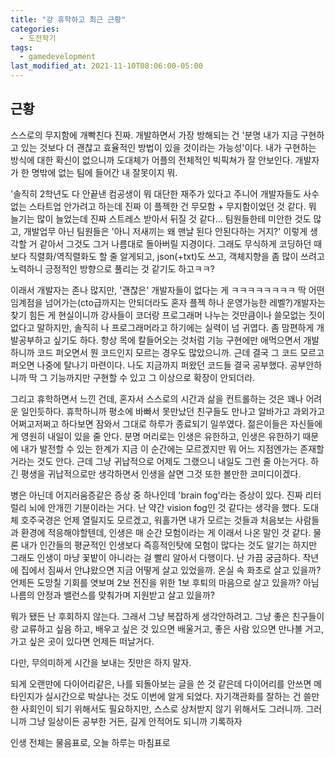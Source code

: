 ```yaml
---
title: "걍 휴학하고 최근 근황"
categories:
  - 도전학기
tags:
  - gamedevelopment
last_modified_at: 2021-11-10T08:06:00-05:00
---
```

## 근황
스스로의 무지함에 개빡친다 진짜. 개발하면서 가장 방해되는 건 '분명 내가 지금 구현하고 있는 것보다 더 괜찮고 효율적인 방법이 있을 것이라는 가능성'이다. 
내가 구현하는 방식에 대한 확신이 없으니까 도대체가 어플의 전체적인 빅픽쳐가 잘 안보인다. 개발자가 한 명밖에 없는 팀에 들어간 내 잘못이지 뭐. 

'솔직히 2학년도 다 안끝낸 컴공생이 뭐 대단한 재주가 있다고 주니어 개발자들도 사수없는 스타트업 안가려고 하는데 진짜 이 플젝한 건 무모함 + 무지함이었던 것 같다.
뭐 늘기는 많이 늘었는데 진짜 스트레스 받아서 뒤질 것 같다... 팀원들한테 미안한 것도 많고, 개발업무 아닌 팀원들은 '아니 저새끼는 왜 맨날 된다 안된다하는 거지?' 이렇게 생각할 거 같아서 그것도 그거 나름대로 돌아버릴 지경이다.
그래도 무식하게 코딩하던 때 보다 직렬화/역직렬화도 할 줄 알게되고, json(+txt)도 쓰고, 객체지향을 좀 많이 쓰려고 노력하니 긍정적인 방향으로 풀리는 것 같기도 하고ㅋㅋ?

이래서 개발자는 존나 많지만, '괜찮은' 개발자들이 없다는 게 ㅋㅋㅋㅋㅋㅋㅋㅋ 딱 어떤 임계점을 넘어가는(cto급까지는 안되더라도 혼자 플젝 하나 운영가능한 레벨?)개발자는 찾기 힘든 게 현실이니까
강사들이 코더랑 프로그래머 나누는 것만큼이나 쓸모없는 짓이 없다고 말하지만, 솔직히 나 프로그래머라고 하기에는 실력이 넘 귀엽다.
좀 맘편하게 개발공부하고 싶기도 하다. 항상 목에 칼들어오는 것처럼 기능 구현에만 애먹으면서 개발하니까 코드 퍼오면서 뭔 코드인지 모르는 경우도 많았으니까.
근데 결국 그 코드 모르고 퍼오면 나중에 탈나기 마련이다. 나도 지금까지 퍼왔던 코드들 결국 공부했다. 공부안하니까 딱 그 기능까지만 구현할 수 있고 그 이상으로 확장이 안되더라.

그리고 휴학하면서 느낀 건데, 혼자서 스스로의 시간과 삶을 컨트롤하는 것은 꽤나 어려운 일인듯하다. 휴학하니까 평소에 바빠서 못만났던 친구들도 만나고 알바가고 과외가고 어쩌고저쩌고 하다보면 잠와서 그대로 하루가 종료되기 일쑤였다.
젊은이들은 자신들에게 영원히 내일이 있을 줄 안다. 분명 머리로는 인생은 유한하고, 인생은 유한하기 때문에 내가 발전할 수 있는 한계가 지금 이 순간에는 모르겠지만 뭐 어느 지점엔가는 존재할 거라는 것도 안다.
근데 그냥 귀납적으로 어제도 그랬으니 내일도 그런 줄 아는거다. 하긴 평생을 귀납적으로만 생각하면서 인생을 살면 그것 또한 볼만한 코미디이겠다.

병은 아닌데 어지러움증같은 증상 중 하나인데 'brain fog'라는 증상이 있다. 진짜 리터럴리 뇌에 안개낀 기분이라는 거다. 난 약간 vision fog인 것 같다는 생각을 했다. 
도대체 호주국경은 언제 열릴지도 모르겠고, 워홀가면 내가 모르는 것들과 처음보는 사람들과 환경에 적응해야할텐데, 인생은 매 순간 모험이라는 게 이래서 나온 말인 것 같다. 
물론 내가 인간들의 평균적인 인생보다 즉흥적인탓에 모험이 많다는 것도 알기는 하지만 그래도 인생이 마냥 꽃밭이 아니라는 걸 빨리 알아서 다행이다. 
난 가끔 궁금하다. 작년에 집에서 짐싸서 안냐왔으면 지금 어떻게 살고 있었을까. 온실 속 화초로 살고 있을까? 언제든 도망칠 기회를 엿보며 2보 전진을 위한 1보 후퇴의 마음으로 살고 있을까? 아님 나름의 안정과 밸런스를 맞춰가며 지원받고 살고 있을까?

뭐가 됐든 난 후회하지 않는다. 그래서 그냥 복잡하게 생각안하려고. 그냥 좋은 친구들이랑 교류하고 싶음 하고, 배우고 싶은 것 있으면 배울거고, 좋은 사람 있으면 만나볼 거고, 가고 싶은 곳이 있다면 언제든 떠날거다.

다만, 무의미하게 시간을 보내는 짓만은 하지 말자. 

되게 오랜만에 다이어리같은, 나를 되돌아보는 글을 쓴 것 같은데 다이어리를 안쓰면 메타인지가 실시간으로 박살나는 것도 이번에 알게 되었다. 자기객관화를 잘하는 건 쓸만한 사회인이 되기 위해서도 필요하지만, 스스로 상처받지 않기 위해서도 그러니까. 그러니까 그냥 일상이든 공부한 거든, 길게 안적어도 되니까 기록하자

인생 전체는 물음표로, 
오늘 하루는 마침표로 


